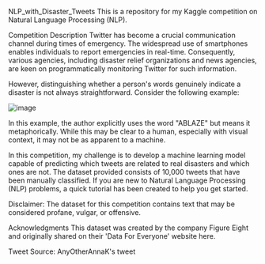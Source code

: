NLP_with_Disaster_Tweets
This is a repository for my Kaggle competition on Natural Language Processing (NLP).

Competition Description
Twitter has become a crucial communication channel during times of emergency. The widespread use of smartphones enables individuals to report emergencies in real-time. Consequently, various agencies, including disaster relief organizations and news agencies, are keen on programmatically monitoring Twitter for such information.

However, distinguishing whether a person's words genuinely indicate a disaster is not always straightforward. Consider the following example:

![image](https://github.com/KanjiroReal/NLP_with_Disaster_Tweets/assets/105698822/06acb7eb-4b16-4afe-a0b0-17b5d2f9edab)

In this example, the author explicitly uses the word "ABLAZE" but means it metaphorically. While this may be clear to a human, especially with visual context, it may not be as apparent to a machine.

In this competition, my challenge is to develop a machine learning model capable of predicting which tweets are related to real disasters and which ones are not. The dataset provided consists of 10,000 tweets that have been manually classified. If you are new to Natural Language Processing (NLP) problems, a quick tutorial has been created to help you get started.

Disclaimer: The dataset for this competition contains text that may be considered profane, vulgar, or offensive.

Acknowledgments
This dataset was created by the company Figure Eight and originally shared on their 'Data For Everyone' website here.

Tweet Source: AnyOtherAnnaK's tweet
